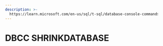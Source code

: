 ```yaml
---
description: >-
  https://learn.microsoft.com/en-us/sql/t-sql/database-console-commands/dbcc-shrinkdatabase-transact-sql?view=sql-server-ver16
---
```


# DBCC SHRINKDATABASE

